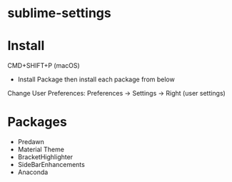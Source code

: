 # sublime-settings

# Install

CMD+SHIFT+P (macOS)

- Install Package then install each package from below

Change User Preferences:  Preferences -> Settings -> Right (user settings)

# Packages

- Predawn
- Material Theme
- BracketHighlighter
- SideBarEnhancements
- Anaconda
